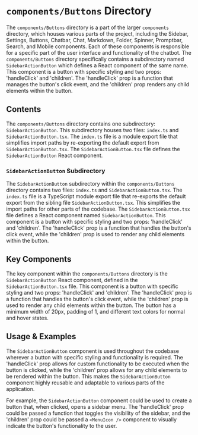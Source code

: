 
# `components/Buttons` Directory

The `components/Buttons` directory is a part of the larger `components` directory, which houses various parts of the project, including the Sidebar, Settings, Buttons, Chatbar, Chat, Markdown, Folder, Spinner, Promptbar, Search, and Mobile components. Each of these components is responsible for a specific part of the user interface and functionality of the chatbot. The `components/Buttons` directory specifically contains a subdirectory named `SidebarActionButton` which defines a React component of the same name. This component is a button with specific styling and two props: 'handleClick' and 'children'. The 'handleClick' prop is a function that manages the button's click event, and the 'children' prop renders any child elements within the button.

## Contents

The `components/Buttons` directory contains one subdirectory: `SidebarActionButton`. This subdirectory houses two files: `index.ts` and `SidebarActionButton.tsx`. The `index.ts` file is a module export file that simplifies import paths by re-exporting the default export from `SidebarActionButton.tsx`. The `SidebarActionButton.tsx` file defines the `SidebarActionButton` React component.

### `SidebarActionButton` Subdirectory

The `SidebarActionButton` subdirectory within the `components/Buttons` directory contains two files: `index.ts` and `SidebarActionButton.tsx`. The `index.ts` file is a TypeScript module export file that re-exports the default export from the sibling file `SidebarActionButton.tsx`. This simplifies the import paths for other parts of the codebase. The `SidebarActionButton.tsx` file defines a React component named `SidebarActionButton`. This component is a button with specific styling and two props: 'handleClick' and 'children'. The 'handleClick' prop is a function that handles the button's click event, while the 'children' prop is used to render any child elements within the button.

## Key Components

The key component within the `components/Buttons` directory is the `SidebarActionButton` React component, defined in the `SidebarActionButton.tsx` file. This component is a button with specific styling and two props: 'handleClick' and 'children'. The 'handleClick' prop is a function that handles the button's click event, while the 'children' prop is used to render any child elements within the button. The button has a minimum width of 20px, padding of 1, and different text colors for normal and hover states.

## Usage & Examples

The `SidebarActionButton` component is used throughout the codebase wherever a button with specific styling and functionality is required. The 'handleClick' prop allows for custom functionality to be executed when the button is clicked, while the 'children' prop allows for any child elements to be rendered within the button. This makes the `SidebarActionButton` component highly reusable and adaptable to various parts of the application.

For example, the `SidebarActionButton` component could be used to create a button that, when clicked, opens a sidebar menu. The 'handleClick' prop could be passed a function that toggles the visibility of the sidebar, and the 'children' prop could be passed a `<MenuIcon />` component to visually indicate the button's functionality to the user.
